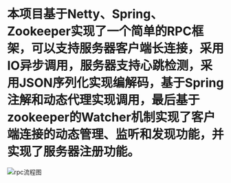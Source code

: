 # 本项目基于Netty、Spring、Zookeeper实现了一个简单的RPC框架，可以支持服务器客户端长连接，采用IO异步调用，服务器支持心跳检测，采用JSON序列化实现编解码，基于Spring注解和动态代理实现调用，最后基于zookeeper的Watcher机制实现了客户端连接的动态管理、监听和发现功能，并实现了服务器注册功能。
![rpc流程图](https://github.com/CHrissr111/rpc/assets/55193833/f5c861db-d046-4cd9-8d3c-2a53ed04a150)
